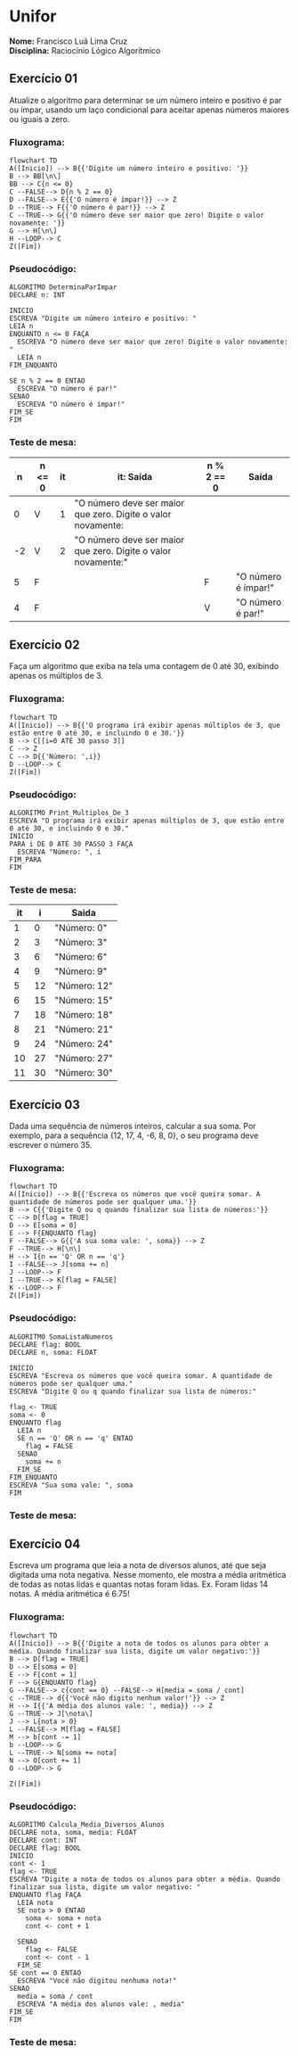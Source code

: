 # Unifor
**Nome:** Francisco Luã Lima Cruz <br>
**Disciplina:** Raciocínio Lógico Algorítmico

## Exercício 01
Atualize o algoritmo para determinar se um número inteiro e positivo é par ou ímpar, usando um laço condicional para aceitar apenas números maiores ou iguais a zero.

### Fluxograma:
```mermaid
flowchart TD
A([Inicio]) --> B{{'Digite um número inteiro e positivo: '}}
B --> BB[\n\]
BB --> C{n <= 0}
C --FALSE--> D{n % 2 == 0}
D --FALSE--> E{{'O número é ímpar!}} --> Z
D --TRUE--> F{{'O número é par!}} --> Z
C --TRUE--> G{{'O número deve ser maior que zero! Digite o valor novamente: '}}
G --> H[\n\]
H --LOOP--> C
Z([Fim])
```

### Pseudocódigo:

```
ALGORITMO DeterminaParImpar
DECLARE n: INT

INICIO
ESCREVA "Digite um número inteiro e positivo: "
LEIA n
ENQUANTO n <= 0 FAÇA
  ESCREVA "O número deve ser maior que zero! Digite o valor novamente: "
  LEIA n
FIM_ENQUANTO

SE n % 2 == 0 ENTAO
  ESCREVA "O número é par!"
SENAO
  ESCREVA "O número é ímpar!"
FIM_SE
FIM
```

### Teste de mesa:

| n | n <= 0 | it | it: Saída | n % 2 == 0 | Saída |
| -- | -- | -- | -- | -- | -- |
| 0 | V | 1 | "O número deve ser maior que zero. Digite o valor novamente:  | | |
| -2 | V | 2 | "O número deve ser maior que zero. Digite o valor novamente:" | | |
| 5 | F | | | F | "O número é ímpar!"|
| 4 | F | | | V | "O número é par!" |

## Exercício 02
Faça um algoritmo que exiba na tela uma contagem de 0 até 30, exibindo apenas os múltiplos de 3.

### Fluxograma:

```mermaid
flowchart TD
A([Inicio]) --> B{{'O programa irá exibir apenas múltiplos de 3, que estão entre 0 até 30, e incluindo 0 e 30.'}}
B --> C[[i=0 ATÉ 30 passo 3]]
C --> Z
C --> D{{'Número: ',i}}
D --LOOP--> C
Z([Fim])
```

### Pseudocódigo:

```
ALGORITMO Print_Multiplos_De_3
ESCREVA "O programa irá exibir apenas múltiplos de 3, que estão entre 0 até 30, e incluindo 0 e 30."
INICIO
PARA i DE 0 ATÉ 30 PASSO 3 FAÇA
  ESCREVA "Número: ", i
FIM_PARA
FIM
```

### Teste de mesa:
| it | i | Saida |
| -- | -- | -- |
| 1 | 0 | "Número: 0" |
| 2 | 3 | "Número: 3" |
| 3 | 6 | "Número: 6" |
| 4 | 9 | "Número: 9" |
| 5 | 12 | "Número: 12" |
| 6 | 15 | "Número: 15" |
| 7 | 18 | "Número: 18" |
| 8 | 21 | "Número: 21" |
| 9 | 24 | "Número: 24" |
| 10 | 27 | "Número: 27" |
| 11 | 30 | "Número: 30" |

## Exercício 03
Dada uma sequência de números inteiros, calcular a sua soma. Por exemplo, para a sequência {12, 17, 4, -6, 8, 0}, o seu programa deve escrever o número 35.

### Fluxograma:

```mermaid
flowchart TD
A([Inicio]) --> B{{'Escreva os números que você queira somar. A quantidade de números pode ser qualquer uma.'}}
B --> C{{'Digite Q ou q quando finalizar sua lista de números:'}}
C --> D[flag = TRUE]
D --> E[soma = 0]
E --> F{ENQUANTO flag}
F --FALSE--> G{{'A sua soma vale: ', soma}} --> Z
F --TRUE--> H[\n\]
H --> I{n == 'Q' OR n == 'q'}
I --FALSE--> J[soma += n]
J --LOOP--> F
I --TRUE--> K[flag = FALSE]
K --LOOP--> F
Z([Fim])
```

### Pseudocódigo:

```
ALGORITMO SomaListaNumeros
DECLARE flag: BOOL
DECLARE n, soma: FLOAT

INICIO
ESCREVA "Escreva os números que você queira somar. A quantidade de números pode ser qualquer uma."
ESCREVA "Digite Q ou q quando finalizar sua lista de números:"

flag <- TRUE 
soma <- 0
ENQUANTO flag
  LEIA n
  SE n == 'Q' OR n == 'q' ENTAO
    flag = FALSE
  SENAO
    soma += n
  FIM_SE
FIM_ENQUANTO
ESCREVA "Sua soma vale: ", soma
FIM
```

### Teste de mesa:

## Exercício 04

Escreva um programa que leia a nota de diversos alunos, até que seja digitada uma nota negativa. Nesse momento, ele mostra a média aritmética de todas as notas lidas e quantas notas foram lidas. Ex. Foram lidas 14 notas. A média aritmética é 6.75!

### Fluxograma:

```mermaid
flowchart TD
A([Inicio]) --> B{{'Digite a nota de todos os alunos para obter a média. Quando finalizar sua lista, digite um valor negativo:'}}
B --> D[flag = TRUE]
D --> E[soma = 0]
E --> F[cont = 1]
F --> G{ENQUANTO flag}
G --FALSE--> c{cont == 0} --FALSE--> H[media = soma / cont]
c --TRUE--> d{{'Você não digito nenhum valor!'}} --> Z
H --> I{{'A média dos alunos vale: ', media}} --> Z
G --TRUE--> J[\nota\]
J --> L{nota > 0}
L --FALSE--> M[flag = FALSE]
M --> b[cont -= 1]
b --LOOP--> G
L --TRUE--> N[soma += nota]
N --> O[cont += 1]
O --LOOP--> G

Z([Fim])
```

### Pseudocódigo:

```
ALGORITMO Calcula_Media_Diversos_Alunos
DECLARE nota, soma, media: FLOAT
DECLARE cont: INT
DECLARE flag: BOOL
INICIO
cont <- 1
flag <- TRUE
ESCREVA "Digite a nota de todos os alunos para obter a média. Quando finalizar sua lista, digite um valor negativo: "
ENQUANTO flag FAÇA
  LEIA nota
  SE nota > 0 ENTAO
    soma <- soma + nota
    cont <- cont + 1

  SENAO
    flag <- FALSE
    cont <- cont - 1
  FIM_SE
SE cont == 0 ENTAO
  ESCREVA "Você não digitou nenhuma nota!"
SENAO
  media = soma / cont
  ESCREVA "A média dos alunos vale: , media"
FIM_SE
FIM
```

### Teste de mesa:


